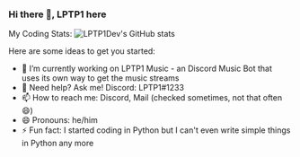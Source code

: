 ### Hi there 👋, LPTP1 here

My Coding Stats:
![LPTP1Dev's GitHub stats](https://github-readme-stats.vercel.app/api?username=LPTP1Dev)

Here are some ideas to get you started:

- 🔭 I’m currently working on LPTP1 Music - an Discord Music Bot that uses its own way to get the music streams
- 💬 Need help? Ask me! Discord: LPTP1#1233
- 📫 How to reach me: Discord, Mail (checked sometimes, not that often 😄)
- 😄 Pronouns: he/him
- ⚡ Fun fact: I started coding in Python but I can't even write simple things in Python any more
